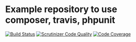 # Example repository to use composer, travis, phpunit
[![Build Status](https://travis-ci.org/alexgt9/integration.png?branch=master)](https://travis-ci.org/alexgt9/integration)
[![Scrutinizer Code Quality](https://scrutinizer-ci.com/g/alexgt9/integration/badges/quality-score.png?b=master)](https://scrutinizer-ci.com/g/alexgt9/integration/?branch=master)
[![Code Coverage](https://scrutinizer-ci.com/g/alexgt9/integration/badges/coverage.png?b=master)](https://scrutinizer-ci.com/g/alexgt9/integration/?branch=master)
